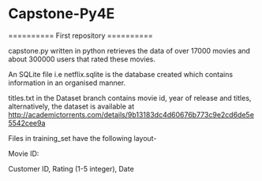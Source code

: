 # Capstone-Py4E
========== First repository ==========

capstone.py written in python retrieves the data of over 17000 movies and about 300000 users that rated these movies.

An SQLite file i.e netflix.sqlite is the database created which contains information in an organised manner.

titles.txt in the Dataset branch contains movie id, year of release and titles, alternatively, the dataset is available at http://academictorrents.com/details/9b13183dc4d60676b773c9e2cd6de5e5542cee9a

Files in training_set have the following layout- 

Movie ID:

Customer ID, Rating (1-5 integer), Date
